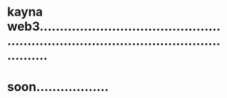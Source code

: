 # kayna web3............................................................................................................
# soon..................
